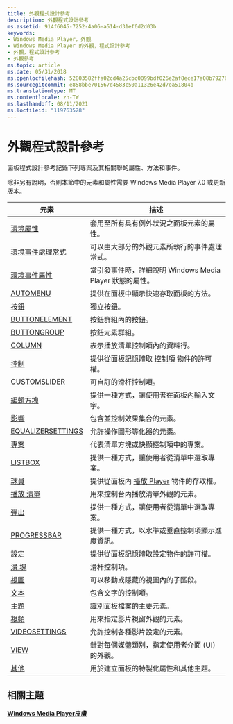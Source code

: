 ```yaml
---
title: 外觀程式設計參考
description: 外觀程式設計參考
ms.assetid: 914f6045-7252-4a06-a514-d31ef6d2d03b
keywords:
- Windows Media Player，外觀
- Windows Media Player 的外觀，程式設計參考
- 外觀，程式設計參考
- 外觀參考
ms.topic: article
ms.date: 05/31/2018
ms.openlocfilehash: 52803582ffa02cd4a25cbc0099bdf026e2af8ece17a08b7927669bb6df0d6cc7
ms.sourcegitcommit: e858bbe701567d4583c50a11326e42d7ea51804b
ms.translationtype: MT
ms.contentlocale: zh-TW
ms.lasthandoff: 08/11/2021
ms.locfileid: "119763528"
---
```

# <a name="skin-programming-reference"></a>外觀程式設計參考

面板程式設計參考記錄下列專案及其相關聯的屬性、方法和事件。

除非另有說明，否則本節中的元素和屬性需要 Windows Media Player 7.0 或更新版本。



| 元素                                                  | 描述                                                                         |
|----------------------------------------------------------|-------------------------------------------------------------------------------------|
| [環境屬性](ambient-attributes.md)             | 套用至所有具有例外狀況之面板元素的屬性。                   |
| [環境事件處理常式](ambient-event-handlers.md)     | 可以由大部分的外觀元素所執行的事件處理常式。                       |
| [環境事件屬性](ambient-event-attributes.md) | 當引發事件時，詳細說明 Windows Media Player 狀態的屬性。      |
| [AUTOMENU](automenu-element.md)                         | 提供在面板中顯示快速存取面板的方法。                         |
| [按鈕](button-element.md)                             | 獨立按鈕。                                                                |
| [BUTTONELEMENT](buttonelement-element.md)               | 按鈕群組內的按鈕。                                                     |
| [BUTTONGROUP](buttongroup-element.md)                   | 按鈕元素群組。                                                         |
| [COLUMN](column-element.md)                             | 表示播放清單控制項內的資料行。                                      |
| [控制](controls-element.md)                         | 提供從面板記憶體取 [控制項](controls-object.md) 物件的許可權。   |
| [CUSTOMSLIDER](customslider-element.md)                 | 可自訂的滑杆控制項。                                                      |
| [編輯方塊](editbox-element.md)                           | 提供一種方式，讓使用者在面板內輸入文字。                               |
| [影響](effects-element.md)                           | 包含並控制效果集合的元素。                      |
| [EQUALIZERSETTINGS](equalizersettings-element.md)       | 允許操作圖形等化器的元素。                          |
| [專案](item-element.md)                                 | 代表清單方塊或快顯控制項中的專案。                                 |
| [LISTBOX](listbox-element.md)                           | 提供一種方式，讓使用者從清單中選取專案。                               |
| [球員](player-element.md)                             | 提供從面板內 [播放 Player](player-object.md) 物件的存取權。       |
| [播放 清單](playlist-element.md)                         | 用來控制台內播放清單外觀的元素。              |
| [彈出](popup-element.md)                               | 提供一種方式，讓使用者從清單中選取專案。                               |
| [PROGRESSBAR](progressbar-element.md)                   | 提供一種方式，以水準或垂直控制項顯示進度資訊。 |
| [設定](settings-element.md)                         | 提供從面板記憶體取[設定](settings-object.md)物件的許可權。   |
| [滑 塊](slider-element.md)                             | 滑杆控制項。                                                                   |
| [視圖](subview-element.md)                           | 可以移動或隱藏的視圖內的子區段。                              |
| [文本](text-element.md)                                 | 包含文字的控制項。                                                          |
| [主題](theme-element.md)                               | 識別面板檔案的主要元素。                                           |
| [視頻](video-element.md)                               | 用來指定影片視窗外觀的元素。                         |
| [VIDEOSETTINGS](videosettings-element.md)               | 允許控制各種影片設定的元素。                              |
| [VIEW](view-element.md)                                 | 針對每個媒體類別，指定使用者介面 (UI) 的外觀。       |
| [其他](miscellaneous.md)                       | 用於建立面板的特製化屬性和其他主題。    |



 

## <a name="related-topics"></a>相關主題

<dl> <dt>

[**Windows Media Player皮膚**](windows-media-player-skins.md)
</dt> </dl>

 

 





